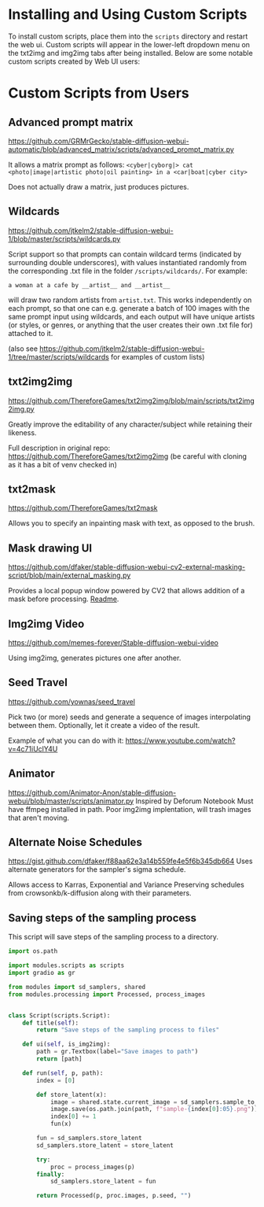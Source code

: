 # Installing and Using Custom Scripts
To install custom scripts, place them into the `scripts` directory and restart the web ui. Custom scripts will appear in the lower-left dropdown menu on the txt2img and img2img tabs after being installed. Below are some notable custom scripts created by Web UI users:

# Custom Scripts from Users

## Advanced prompt matrix
https://github.com/GRMrGecko/stable-diffusion-webui-automatic/blob/advanced_matrix/scripts/advanced_prompt_matrix.py

It allows a matrix prompt as follows:
`<cyber|cyborg|> cat <photo|image|artistic photo|oil painting> in a <car|boat|cyber city>`

Does not actually draw a matrix, just produces pictures.

## Wildcards
https://github.com/jtkelm2/stable-diffusion-webui-1/blob/master/scripts/wildcards.py

Script support so that prompts can contain wildcard terms (indicated by surrounding double underscores), with values instantiated randomly from the corresponding .txt file in the folder `/scripts/wildcards/`. For example:

`a woman at a cafe by __artist__ and __artist__`

will draw two random artists from `artist.txt`. This works independently on each prompt, so that one can e.g. generate a batch of 100 images with the same prompt input using wildcards, and each output will have unique artists (or styles, or genres, or anything that the user creates their own .txt file for) attached to it.

(also see https://github.com/jtkelm2/stable-diffusion-webui-1/tree/master/scripts/wildcards for examples of custom lists)

## txt2img2img 
https://github.com/ThereforeGames/txt2img2img/blob/main/scripts/txt2img2img.py

Greatly improve the editability of any character/subject while retaining their likeness.

Full description in original repo: https://github.com/ThereforeGames/txt2img2img (be careful with cloning as it has a bit of venv checked in)

## txt2mask
https://github.com/ThereforeGames/txt2mask

Allows you to specify an inpainting mask with text, as opposed to the brush.

## Mask drawing UI
https://github.com/dfaker/stable-diffusion-webui-cv2-external-masking-script/blob/main/external_masking.py

Provides a local popup window powered by CV2 that allows addition of a mask before processing. [Readme](https://github.com/dfaker/stable-diffusion-webui-cv2-external-masking-script).

## Img2img Video
https://github.com/memes-forever/Stable-diffusion-webui-video

Using img2img, generates pictures one after another.

## Seed Travel
https://github.com/yownas/seed_travel

Pick two (or more) seeds and generate a sequence of images interpolating between them. Optionally, let it create a video of the result.

Example of what you can do with it:
https://www.youtube.com/watch?v=4c71iUclY4U

## Animator
https://github.com/Animator-Anon/stable-diffusion-webui/blob/master/scripts/animator.py
Inspired by Deforum Notebook
Must have ffmpeg installed in path.
Poor img2img implentation, will trash images that aren't moving.

## Alternate Noise Schedules
https://gist.github.com/dfaker/f88aa62e3a14b559fe4e5f6b345db664
Uses alternate generators for the sampler's sigma schedule.

Allows access to Karras, Exponential and Variance Preserving schedules from crowsonkb/k-diffusion along with their parameters.

## Saving steps of the sampling process
This script will save steps of the sampling process to a directory.
```python
import os.path

import modules.scripts as scripts
import gradio as gr

from modules import sd_samplers, shared
from modules.processing import Processed, process_images


class Script(scripts.Script):
    def title(self):
        return "Save steps of the sampling process to files"

    def ui(self, is_img2img):
        path = gr.Textbox(label="Save images to path")
        return [path]

    def run(self, p, path):
        index = [0]

        def store_latent(x):
            image = shared.state.current_image = sd_samplers.sample_to_image(x)
            image.save(os.path.join(path, f"sample-{index[0]:05}.png"))
            index[0] += 1
            fun(x)

        fun = sd_samplers.store_latent
        sd_samplers.store_latent = store_latent

        try:
            proc = process_images(p)
        finally:
            sd_samplers.store_latent = fun

        return Processed(p, proc.images, p.seed, "")
```